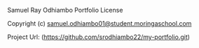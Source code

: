 Samuel Ray Odhiambo Portfolio License

Copyright (c) samuel.odhiambo01@student.moringaschool.com

Project Url: (https://github.com/srodhiambo22/my-portfolio.git)
